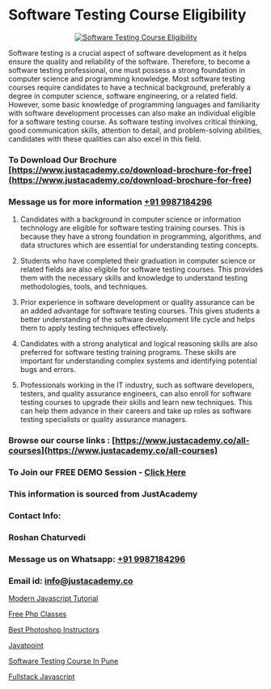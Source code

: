 # Software Testing Course Eligibility

<p align="center">
  <a href="https://justacademy.co/program-detail/software-testing">
    <img src="https://justacademy.co/storage2/program_images/1704700438.webp" alt="Software Testing Course Eligibility">
  </a>
</p>


Software testing is a crucial aspect of software development as it helps ensure the quality and reliability of the software. Therefore, to become a software testing professional, one must possess a strong foundation in computer science and programming knowledge. Most software testing courses require candidates to have a technical background, preferably a degree in computer science, software engineering, or a related field. However, some basic knowledge of programming languages and familiarity with software development processes can also make an individual eligible for a software testing course. As software testing involves critical thinking, good communication skills, attention to detail, and problem-solving abilities, candidates with these qualities can also excel in this field.
### To Download Our Brochure [https://www.justacademy.co/download-brochure-for-free](https://www.justacademy.co/download-brochure-for-free)
### Message us for more information [+91 9987184296](https://api.whatsapp.com/send?phone=919987184296)
1) Candidates with a background in computer science or information technology are eligible for software testing training courses. This is because they have a strong foundation in programming, algorithms, and data structures which are essential for understanding testing concepts.

2) Students who have completed their graduation in computer science or related fields are also eligible for software testing courses. This provides them with the necessary skills and knowledge to understand testing methodologies, tools, and techniques.

3) Prior experience in software development or quality assurance can be an added advantage for software testing courses. This gives students a better understanding of the software development life cycle and helps them to apply testing techniques effectively.

4) Candidates with a strong analytical and logical reasoning skills are also preferred for software testing training programs. These skills are important for understanding complex systems and identifying potential bugs and errors.

5) Professionals working in the IT industry, such as software developers, testers, and quality assurance engineers, can also enroll for software testing courses to upgrade their skills and learn new techniques. This can help them advance in their careers and take up roles as software testing specialists or quality assurance managers.

### Browse our course links : [https://www.justacademy.co/all-courses](https://www.justacademy.co/all-courses) 
### To Join our FREE DEMO Session - [Click Here](https://www.justacademy.co/register-for-course-demo)


### This information is sourced from JustAcademy
### Contact Info:
### Roshan Chaturvedi
### Message us on Whatsapp: [+91 9987184296](https://api.whatsapp.com/send?phone=919987184296)
### Email id: [info@justacademy.co](mailto:info@justacademy.co)
                
[Modern Javascript Tutorial](https://www.linkedin.com/pulse/modern-javascript-tutorial-justacademy-sunnyvale-ruzgc?trackingId=LayAgwhP%2BNWdGQhj3gckfg%3D%3D&lipi=urn%3Ali%3Apage%3Ad_flagship3_company_admin%3BUjFoUpg3TaeqGUVsU2Vh7w%3D%3D)

[Free Php Classes](https://www.linkedin.com/pulse/free-php-classes-justacademy-hyderabad-eqmoc?trackingId=gbskYLmIf3NZvIXNE9Mzlw%3D%3D&lipi=urn%3Ali%3Apage%3Ad_flagship3_company_admin%3BIabnSlYPS7K8e0EtwSHvsQ%3D%3D)

[Best Photoshop Instructors](https://medium.com/@justacademytraining/best-photoshop-instructors-4589c3835f7a)

[Javatpoint](https://medium.com/@ranepooja/javatpoint-802df1bd20a9)

[Software Testing Course In Pune](https://justacademyin.github.io/Articles/Software-Testing-Course-In-Pune)

[Fullstack Javascript](https://justacademyin.github.io/Articles/Fullstack-Javascript)

